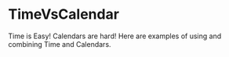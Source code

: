 # TimeVsCalendar
Time is Easy! Calendars are hard! Here are examples of using and combining Time and Calendars.
